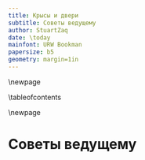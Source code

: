 ```yaml
---
title: Крысы и двери
subtitle: Советы ведущему
author: StuartZaq
date: \today
mainfont: URW Bookman 
papersize: b5
geometry: margin=1in
---
```


\newpage

\tableofcontents	

\newpage

# Советы ведущему



